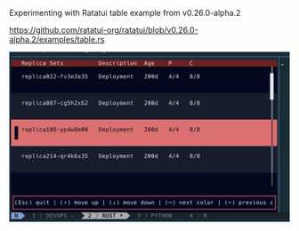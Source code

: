 Experimenting with Ratatui table example from v0.26.0-alpha.2

https://github.com/ratatui-org/ratatui/blob/v0.26.0-alpha.2/examples/table.rs


![alt text](docs/demo.png)
